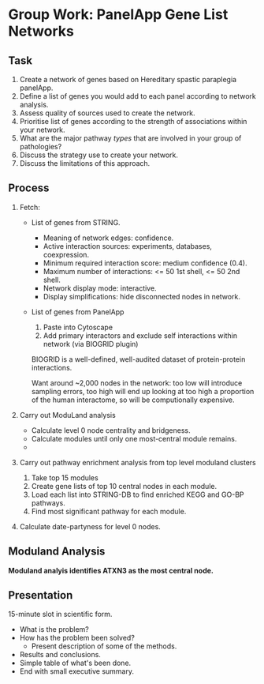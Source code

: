 # Group Work: PanelApp Gene List Networks

## Task

1. Create a network of genes based on Hereditary spastic paraplegia panelApp.
1. Define a list of genes you would add to each panel according to network
   analysis.
1. Assess quality of sources used to create the network.
1. Prioritise list of genes according to the strength of associations within
   your network.
1. What are the major pathway *types* that are involved in your group of pathologies?
1. Discuss the strategy use to create your network.
1. Discuss the limitations of this approach.

## Process

1. Fetch:
    - List of genes from STRING.
        - Meaning of network edges: confidence.
        - Active interaction sources: experiments, databases, coexpression.
        - Minimum required interaction score: medium confidence (0.4).
        - Maximum number of interactions: <= 50 1st shell, <= 50 2nd shell.
        - Network display mode: interactive.
        - Display simplifications: hide disconnected nodes in network.
    - List of genes from PanelApp
        1. Paste into Cytoscape
        1. Add primary interactors and exclude self interactions within network (via BIOGRID plugin)

        BIOGRID is a well-defined, well-audited dataset of protein-protein interactions.
        
        Want around ~2,000 nodes in the network: too low will introduce
        sampling errors, too high will end up looking at too high a proportion
        of the human interactome, so will be computionally expensive.

1. Carry out ModuLand analysis
    - Calculate level 0 node centrality and bridgeness.
    - Calculate modules until only one most-central module remains.
    - 

1. Carry out pathway enrichment analysis from top level moduland clusters
    1. Take top 15 modules
    1. Create gene lists of top 10 central nodes in each module.
    1. Load each list into STRING-DB to find enriched KEGG and GO-BP pathways.
    1. Find most significant pathway for each module.

1. Calculate date-partyness for level 0 nodes.

## Moduland Analysis

**Moduland analyis identifies ATXN3 as the most central node.**

## Presentation

15-minute slot in scientific form.
- What is the problem?
- How has the problem been solved?
    - Present description of some of the methods.
- Results and conclusions.
- Simple table of what's been done.
- End with small executive summary.

